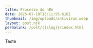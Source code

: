 ```yaml
---
title: Processo do n8n
date: 2025-07-18T15:11:55.610Z
thumbnail: /img/uploads/antivirus.webp
layout: post.njk
permalink: /post/{{slug}}/index.html
---
```

T﻿este